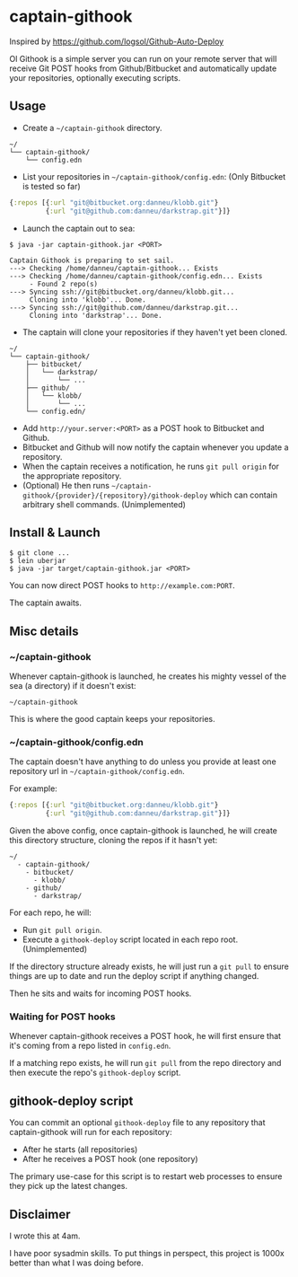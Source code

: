 
# captain-githook

Inspired by https://github.com/logsol/Github-Auto-Deploy

Ol Githook is a simple server you can run on your remote server that will receive Git POST hooks from Github/Bitbucket and automatically update your repositories, optionally executing scripts.

## Usage

- Create a `~/captain-githook` directory.

```
~/
└── captain-githook/
    └── config.edn
```

- List your repositories in `~/captain-githook/config.edn`: (Only Bitbucket is tested so far)

``` clojure
{:repos [{:url "git@bitbucket.org:danneu/klobb.git"}
         {:url "git@github.com:danneu/darkstrap.git"}]}
```

- Launch the captain out to sea:

```
$ java -jar captain-githook.jar <PORT>

Captain Githook is preparing to set sail.
---> Checking /home/danneu/captain-githook... Exists
---> Checking /home/danneu/captain-githook/config.edn... Exists
     - Found 2 repo(s)
---> Syncing ssh://git@bitbucket.org/danneu/klobb.git...
     Cloning into 'klobb'... Done.
---> Syncing ssh://git@github.com/danneu/darkstrap.git...
     Cloning into 'darkstrap'... Done.
```

- The captain will clone your repositories if they haven't yet been cloned.

```
~/
└── captain-githook/
    ├── bitbucket/
    │   └── darkstrap/
    │       └── ...
    ├── github/
    │   └── klobb/
    │       └── ...
    └── config.edn/
```

- Add `http://your.server:<PORT>` as a POST hook to Bitbucket and Github.
- Bitbucket and Github will now notify the captain whenever you update a repository.
- When the captain receives a notification, he runs `git pull origin` for the appropriate repository.
- (Optional) He then runs `~/captain-githook/{provider}/{repository}/githook-deploy` which can contain arbitrary shell commands. (Unimplemented)

## Install & Launch

    $ git clone ...
    $ lein uberjar
    $ java -jar target/captain-githook.jar <PORT>
    
You can now direct POST hooks to `http://example.com:PORT`. 

The captain awaits.
    
## Misc details

### ~/captain-githook

Whenever captain-githook is launched, he creates his mighty vessel of the sea (a directory) if it doesn't exist:

    ~/captain-githook
    
This is where the good captain keeps your repositories.

### ~/captain-githook/config.edn

The captain doesn't have anything to do unless you provide at least one repository url in `~/captain-githook/config.edn`.

For example:

``` clojure
{:repos [{:url "git@bitbucket.org:danneu/klobb.git"}
         {:url "git@github.com:danneu/darkstrap.git"}]}
```

Given the above config, once captain-githook is launched, he will create this directory structure, cloning the repos if it hasn't yet:

    ~/
      - captain-githook/
        - bitbucket/
          - klobb/
        - github/
          - darkstrap/
        
For each repo, he will:

- Run `git pull origin`.
- Execute a `githook-deploy` script located in each repo root. (Unimplemented)

If the directory structure already exists, he will just run a `git pull` to ensure things are up to date and run the deploy script if anything changed.

Then he sits and waits for incoming POST hooks.

### Waiting for POST hooks

Whenever captain-githook receives a POST hook, he will first ensure that it's coming from a repo listed in `config.edn`.

If a matching repo exists, he will run `git pull` from the repo directory and then execute the repo's `githook-deploy` script.

## githook-deploy script

You can commit an optional `githook-deploy` file to any repository that captain-githook will run for each repository:

- After he starts (all repositories)
- After he receives a POST hook (one repository)

The primary use-case for this script is to restart web processes to ensure they pick up the latest changes.

## Disclaimer

I wrote this at 4am.

I have poor sysadmin skills. To put things in perspect, this project is 1000x better than what I was doing before.
